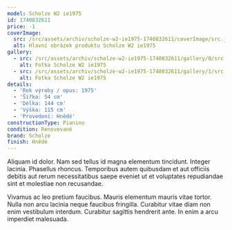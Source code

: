 ```yaml
---
model: Scholze W2 ie1975
id: 1740832611
price: -1
coverImage:
  src: /src/assets/archiv/scholze-w2-ie1975-1740832611/coverImage/src.jpg
  alt: Hlavní obrázek produktu Scholze W2 ie1975
gallery:
  - src: /src/assets/archiv/scholze-w2-ie1975-1740832611/gallery/0/src.jpg
    alt: Fotka Scholze W2 ie1975
  - src: /src/assets/archiv/scholze-w2-ie1975-1740832611/gallery/1/src.jpg
    alt: Fotka Scholze W2 ie1975
details:
  - 'Rok výroby / opus: 1975'
  - 'Šířka: 54 cm'
  - 'Délka: 144 cm'
  - 'Výška: 115 cm'
  - 'Provedení: Hnědé'
constructionType: Pianino
condition: Renovované
brand: Scholze
finish: Hnědé
---
```

Aliquam id dolor. Nam sed tellus id magna elementum tincidunt. Integer lacinia. Phasellus rhoncus. Temporibus autem quibusdam et aut officiis debitis aut rerum necessitatibus saepe eveniet ut et voluptates repudiandae sint et molestiae non recusandae.

Vivamus ac leo pretium faucibus. Mauris elementum mauris vitae tortor. Nulla non arcu lacinia neque faucibus fringilla. Curabitur vitae diam non enim vestibulum interdum. Curabitur sagittis hendrerit ante. In enim a arcu imperdiet malesuada.
